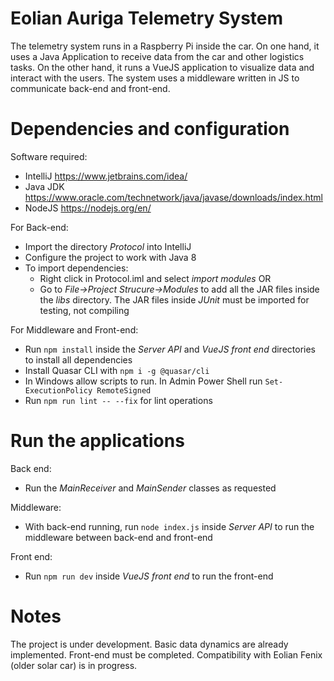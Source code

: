 # Eolian Auriga Telemetry System
The telemetry system runs in a Raspberry Pi inside the car. On one hand, it uses a Java Application to receive data from the car and other logistics tasks. On the other hand, it runs a VueJS application to visualize data and interact with the users. The system uses a middleware written in JS to communicate back-end and front-end.

# Dependencies and configuration

Software required:

* IntelliJ https://www.jetbrains.com/idea/
* Java JDK https://www.oracle.com/technetwork/java/javase/downloads/index.html
* NodeJS https://nodejs.org/en/

For Back-end:

* Import the directory *Protocol* into IntelliJ
* Configure the project to work with Java 8
* To import dependencies:
  * Right click in Protocol.iml and select *import modules* OR
  * Go to *File->Project Strucure->Modules* to add all the JAR files inside the *libs* directory. The JAR files inside *JUnit* must be imported for testing, not compiling

For Middleware and Front-end:

* Run `npm install` inside the *Server API* and *VueJS front end* directories to install all dependencies
* Install Quasar CLI with `npm i -g @quasar/cli`
* In Windows allow scripts to run. In Admin Power Shell run `Set-ExecutionPolicy RemoteSigned`
* Run `npm run lint -- --fix` for lint operations

# Run the applications

Back end:

* Run the *MainReceiver* and *MainSender* classes as requested

Middleware:

* With back-end running, run `node index.js` inside *Server API* to run the middleware between back-end and front-end

Front end:

* Run `npm run dev` inside *VueJS front end* to run the front-end

# Notes

The project is under development. Basic data dynamics are already implemented. Front-end must be completed. Compatibility with Eolian Fenix (older solar car) is in progress.
